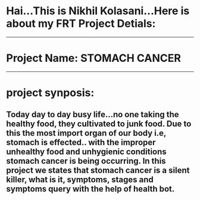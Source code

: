 # Hai...This is Nikhil Kolasani...Here is about my FRT Project Detials:
-----------------------------------------------------------------------------------------------------------------------------
# Project Name: STOMACH CANCER
-----------------------------------------------------------------------------------------------------------------------------
# project synposis:
## Today day to day busy life...no one taking the healthy food, they cultivated to junk food. Due to this the most import organ of our body  i.e, stomach is effected.. with the improper unhealthy food and unhygienic conditions stomach cancer is being occurring. In this project we states that stomach cancer is a silent killer, what is it, symptoms, stages and symptoms query with the help of health bot.

